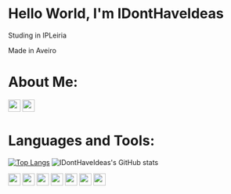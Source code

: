 # Hello World, I'm IDontHaveIdeas

Studing in IPLeiria

Made in Aveiro
# About Me:
<a href="https://github.com/IDontHaveIdeas"><img height=25 src="https://img.shields.io/badge/GitHub-100000?style=for-the-badge&logo=github&logoColor=white" /></a> <img height=25 src="https://img.shields.io/badge/Discord-7289DA?style=for-the-badge&logo=discord&logoColor=white" />

# Languages and Tools:


[![Top Langs](https://github-readme-stats.vercel.app/api/top-langs/?username=IDontHaveIdeas&langs_count=8&theme=radical)](https://github.com/IDontHaveIdeas/Readme)
![IDontHaveIdeas's GitHub stats](https://github-readme-stats.vercel.app/api?username=IDontHaveIdeas&show_icons=true&theme=radical)


<img height=25 src="https://img.shields.io/badge/Shell_Script-121011?style=for-the-badge&logo=gnu-bash&logoColor=white" />  <img height=25 src="https://img.shields.io/badge/C-00599C?style=for-the-badge&logo=c&logoColor=white" />  <img height=25 src="https://img.shields.io/badge/Kotlin-0095D5?&style=for-the-badge&logo=kotlin&logoColor=white" />  <img height=25 src="https://img.shields.io/badge/Discord-7289DA?style=for-the-badge&logo=discord&logoColor=white" />  <img height=25 src="https://img.shields.io/badge/Postman-FF6C37?style=for-the-badge&logo=Postman&logoColor=white" />  <img height=25 src="https://img.shields.io/badge/Git-F05032?style=for-the-badge&logo=git&logoColor=white" />  <img height=25 src="https://img.shields.io/badge/Java-ED8B00?style=for-the-badge&logo=java&logoColor=white" />
